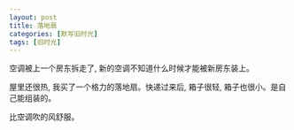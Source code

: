 ```yaml
---
layout: post
title: 落地扇
categories: [默写旧时光]
tags: [旧时光]
---
```


空调被上一个房东拆走了, 新的空调不知道什么时候才能被新房东装上。

屋里还很热, 我买了一个格力的落地扇。快递过来后, 箱子很轻, 箱子也很小。是自己能组装的。

比空调吹的风舒服。